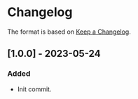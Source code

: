 # Changelog
The format is based on [Keep a Changelog](https://keepachangelog.com/en/1.0.0/).

## [1.0.0] - 2023-05-24
### Added
- Init commit.
